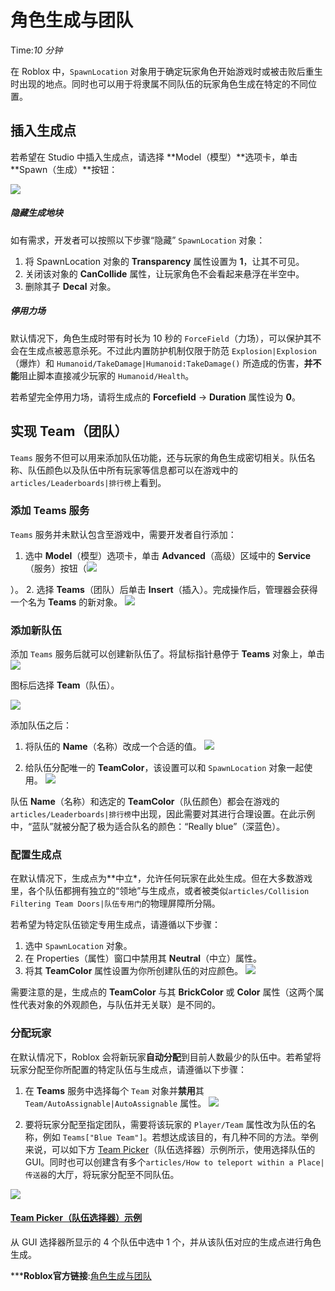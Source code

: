# 角色生成与团队 
Time:<em>10  分钟</em>

在 Roblox 中，`SpawnLocation` 对象用于确定玩家角色开始游戏时或被击败后重生时出现的地点。同时也可以用于将隶属不同队伍的玩家角色生成在特定的不同位置。

## 插入生成点

若希望在 Studio 中插入生成点，请选择 **Model（模型）**选项卡，单击 **Spawn（生成）**按钮：

![](https://developer.roblox.com/assets/blta6b81380d6f6d389/Create-SpawnLocation.png)



##### 隐藏生成地块

如有需求，开发者可以按照以下步骤“隐藏” `SpawnLocation` 对象：

  1. 将 SpawnLocation 对象的 **Transparency** 属性设置为 **1**，让其不可见。
  2. 关闭该对象的 **CanCollide** 属性，让玩家角色不会看起来悬浮在半空中。
  3. 删除其子 **Decal** 对象。

  


##### 停用力场

默认情况下，角色生成时带有时长为 10 秒的 `ForceField`（力场），可以保护其不会在生成点被恶意杀死。不过此内置防护机制仅限于防范 `Explosion|Explosion`（爆炸）和 `Humanoid/TakeDamage|Humanoid:TakeDamage()` 所造成的伤害，**并不能**阻止脚本直接减少玩家的 `Humanoid/Health`。

若希望完全停用力场，请将生成点的 **Forcefield** → **Duration** 属性设为 **0**。

  


## 实现 Team（团队）

`Teams` 服务不但可以用来添加队伍功能，还与玩家的角色生成密切相关。队伍名称、队伍颜色以及队伍中所有玩家等信息都可以在游戏中的 `articles/Leaderboards|排行榜`上看到。

### 添加 Teams 服务

`Teams` 服务并未默认包含至游戏中，需要开发者自行添加：

  1. 选中 **Model**（模型）选项卡，单击 **Advanced**（高级）区域中的 **Service**（服务）按钮（![](https://developer.roblox.com/assets/bltd84657899c051ea0/Service-Icon.png)

）。
  2. 选择 **Teams**（团队）后单击 **Insert**（插入）。完成操作后，管理器会获得一个名为 **Teams** 的新对象。
![](https://developer.roblox.com/assets/bltd7764f2b5904de10/Explorer-Teams-Object.png)



### 添加新队伍

添加 `Teams` 服务后就可以创建新队伍了。将鼠标指针悬停于 **Teams** 对象上，单击 ![](https://developer.roblox.com/assets/blt0dd97240c2a0db2a/Explorer-Plus-Icon.png)

 图标后选择 **Team**（队伍）。

![](https://developer.roblox.com/assets/bltba4c76aede1f1ba6/New-Team-Object.png)



添加队伍之后：

  1. 将队伍的 **Name**（名称）改成一个合适的值。
![](https://developer.roblox.com/assets/bltc6de1106c5d988f5/Change-Team-Name.png)



  2. 给队伍分配唯一的 **TeamColor**，该设置可以和 `SpawnLocation` 对象一起使用。
![](https://developer.roblox.com/assets/blt678b45eb6caedd01/Set-TeamColor.png)



队伍 **Name**（名称）和选定的 **TeamColor**（队伍颜色）都会在游戏的`articles/Leaderboards|排行榜`中出现，因此需要对其进行合理设置。在此示例中，“蓝队”就被分配了极为适合队名的颜色：“Really blue”（深蓝色）。 

### 配置生成点

在默认情况下，生成点为**中立*，允许任何玩家在此处生成。但在大多数游戏里，各个队伍都拥有独立的“领地”与生成点，或者被类似`articles/Collision Filtering Team Doors|队伍专用门`的物理屏障所分隔。

若希望为特定队伍锁定专用生成点，请遵循以下步骤：

  1. 选中 `SpawnLocation` 对象。
  2. 在 Properties（属性）窗口中禁用其 **Neutral**（中立）属性。
  3. 将其 **TeamColor** 属性设置为你所创建队伍的对应颜色。
![](https://developer.roblox.com/assets/blt29eb9250256e2382/Set-SpawnLocation-TeamColor.png)



需要注意的是，生成点的 **TeamColor** 与其 **BrickColor** 或 **Color** 属性（这两个属性代表对象的外观颜色，与队伍并无关联）是不同的。 

### 分配玩家

在默认情况下，Roblox 会将新玩家**自动分配**到目前人数最少的队伍中。若希望将玩家分配至你所配置的特定队伍与生成点，请遵循以下步骤：

  1. 在 **Teams** 服务中选择每个 `Team` 对象并**禁用**其 `Team/AutoAssignable|AutoAssignable` 属性。
![](https://developer.roblox.com/assets/blt19df1cdc7ebc1f6f/Disable-Team-AutoAssignable.png)



  2. 要将玩家分配至指定团队，需要将该玩家的 `Player/Team` 属性改为队伍的名称，例如 `Teams["Blue Team"]`。若想达成该目的，有几种不同的方法。举例来说，可以如下方 [Team Picker](https://www.roblox.com/games/3705707230/Team-Picker)（队伍选择器）示例所示，使用选择队伍的 GUI。同时也可以创建含有多个`articles/How to teleport within a Place|传送器`的大厅，将玩家分配至不同队伍。

![](https://developer.roblox.com/assets/blt11c40ad39c14f32e/TeamPicker.jpg)

#### [Team Picker（队伍选择器）示例](https://www.roblox.com/games/3705707230/Team-Picker)

从 GUI 选择器所显示的 4 个队伍中选中 1 个，并从该队伍对应的生成点进行角色生成。



***__Roblox官方链接__:[角色生成与团队](https://developer.roblox.com/zh-cn/articles/Player-Spawns-and-Teams)